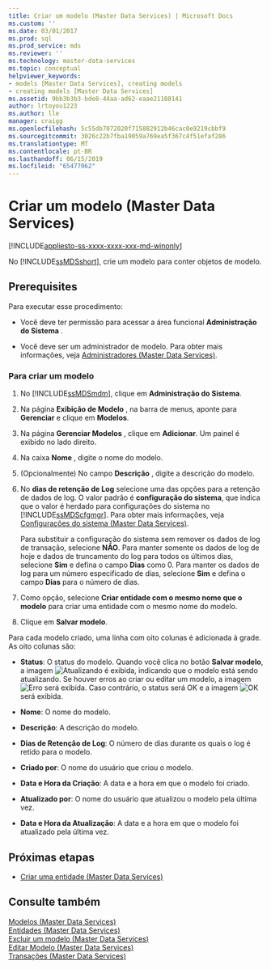 ```yaml
---
title: Criar um modelo (Master Data Services) | Microsoft Docs
ms.custom: ''
ms.date: 03/01/2017
ms.prod: sql
ms.prod_service: mds
ms.reviewer: ''
ms.technology: master-data-services
ms.topic: conceptual
helpviewer_keywords:
- models [Master Data Services], creating models
- creating models [Master Data Services]
ms.assetid: 9bb3b3b3-bde8-44aa-ad62-eaae21188141
author: lrtoyou1223
ms.author: lle
manager: craigg
ms.openlocfilehash: 5c55db7072020f715882912b46cac0e9219cbbf9
ms.sourcegitcommit: 3026c22b7fba19059a769ea5f367c4f51efaf286
ms.translationtype: MT
ms.contentlocale: pt-BR
ms.lasthandoff: 06/15/2019
ms.locfileid: "65477062"
---
```

# <a name="create-a-model-master-data-services"></a>Criar um modelo (Master Data Services)

[!INCLUDE[appliesto-ss-xxxx-xxxx-xxx-md-winonly](../includes/appliesto-ss-xxxx-xxxx-xxx-md-winonly.md)]

  No [!INCLUDE[ssMDSshort](../includes/ssmdsshort-md.md)], crie um modelo para conter objetos de modelo.  
  
## <a name="prerequisites"></a>Prerequisites  
 Para executar esse procedimento:  
  
-   Você deve ter permissão para acessar a área funcional **Administração do Sistema** .  
  
-   Você deve ser um administrador de modelo. Para obter mais informações, veja [Administradores &#40;Master Data Services&#41;](../master-data-services/administrators-master-data-services.md).  
  
### <a name="to-create-a-model"></a>Para criar um modelo  
  
1.  No [!INCLUDE[ssMDSmdm](../includes/ssmdsmdm-md.md)], clique em **Administração do Sistema**.  
  
2.  Na página **Exibição de Modelo** , na barra de menus, aponte para **Gerenciar** e clique em **Modelos**.  
  
3.  Na página **Gerenciar Modelos** , clique em **Adicionar**. Um painel é exibido no lado direito.  
  
4.  Na caixa **Nome** , digite o nome do modelo.  
  
5.  (Opcionalmente) No campo **Descrição** , digite a descrição do modelo.  
  
6.  No **dias de retenção de Log** selecione uma das opções para a retenção de dados de log. O valor padrão é **configuração do sistema**, que indica que o valor é herdado para configurações do sistema no [!INCLUDE[ssMDScfgmgr](../includes/ssmdscfgmgr-md.md)]. Para obter mais informações, veja [Configurações do sistema &#40;Master Data Services&#41;](../master-data-services/system-settings-master-data-services.md).  
  
     Para substituir a configuração do sistema sem remover os dados de log de transação, selecione **NÃO**. Para manter somente os dados de log de hoje e dados de truncamento do log para todos os últimos dias, selecione **Sim** e defina o campo **Dias** como 0. Para manter os dados de log para um número especificado de dias, selecione **Sim** e defina o campo **Dias** para o número de dias.  
  
7.  Como opção, selecione **Criar entidade com o mesmo nome que o modelo** para criar uma entidade com o mesmo nome do modelo.  
  
8.  Clique em **Salvar modelo**.  
  
 Para cada modelo criado, uma linha com oito colunas é adicionada à grade. As oito colunas são:  
  
-   **Status**: O status do modelo. Quando você clica no botão **Salvar modelo**, a imagem ![Atualizando](../master-data-services/media/mds-model-status-updating.png "Atualizando") é exibida, indicando que o modelo está sendo atualizando. Se houver erros ao criar ou editar um modelo, a imagem ![Erro](../master-data-services/media/mds-model-status-error.png "Erro") será exibida. Caso contrário, o status será OK e a imagem ![OK](../master-data-services/media/mds-model-status-ok.png "OK") será exibida.  
  
-   **Nome**: O nome do modelo.  
  
-   **Descrição**: A descrição do modelo.  
  
-   **Dias de Retenção de Log**: O número de dias durante os quais o log é retido para o modelo.  
  
-   **Criado por**: O nome do usuário que criou o modelo.  
  
-   **Data e Hora da Criação**: A data e a hora em que o modelo foi criado.  
  
-   **Atualizado por**: O nome do usuário que atualizou o modelo pela última vez.  
  
-   **Data e Hora da Atualização**: A data e a hora em que o modelo foi atualizado pela última vez.  
  
## <a name="next-steps"></a>Próximas etapas  
  
-   [Criar uma entidade &#40;Master Data Services&#41;](../master-data-services/create-an-entity-master-data-services.md)  
  
## <a name="see-also"></a>Consulte também  
 [Modelos &#40;Master Data Services&#41;](../master-data-services/models-master-data-services.md)   
 [Entidades &#40;Master Data Services&#41;](../master-data-services/entities-master-data-services.md)   
 [Excluir um modelo &#40;Master Data Services&#41;](../master-data-services/delete-a-model-master-data-services.md)   
 [Editar Modelo &#40;Master Data Services&#41;](../master-data-services/edit-model-master-data-services.md)   
 [Transações &#40;Master Data Services&#41;](../master-data-services/transactions-master-data-services.md)  
  
  
